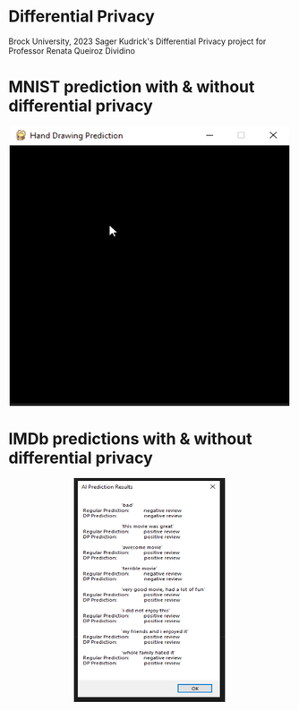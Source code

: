 # Differential Privacy
Brock University, 2023
Sager Kudrick's Differential Privacy project for Professor Renata Queiroz Dividino

# MNIST prediction with & without differential privacy
<p align="center">
  <img width="500" height="500" src="https://github.com/SagerKudrick/ml-dp/blob/main/Pictures/mnist_predictions.gif">
</p>

 # IMDb predictions with & without differential privacy
<p align="center">
  
  <img width="270" height="400" src="https://github.com/SagerKudrick/ml-dp/blob/main/Pictures/imdb_prediction_results.PNG">
</p>

